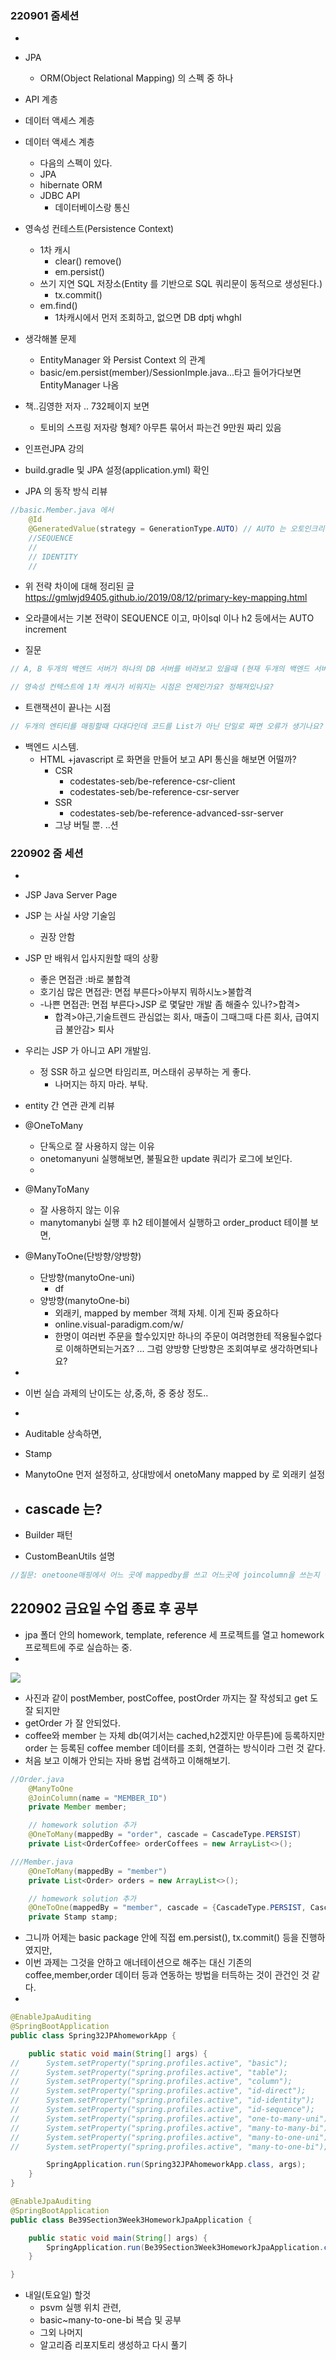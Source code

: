 ### 220901 줌세션 
- 
- JPA
    - ORM(Object Relational Mapping) 의 스펙 중 하나
- API 계층
- 데이터 액세스 계층
- 데이터 액세스 계층
    - 다음의 스펙이 있다.
    - JPA
    - hibernate ORM
    - JDBC API
      - 데이터베이스랑 통신

- 영속성 컨테스트(Persistence Context)
  - 1차 캐시
    - clear() remove()
    - em.persist()
  - 쓰기 지연 SQL 저장소(Entity 를 기반으로 SQL 쿼리문이 동적으로 생성된다.)
    - tx.commit()
  - em.find()
    - 1차캐시에서 먼저 조회하고, 없으면 DB dptj whghl
- 생각해볼 문제
  - EntityManager 와 Persist Context 의 관계
  - basic/em.persist(member)/SessionImple.java...타고 들어가다보면 EntityManager 나옴
- 책..김영한 저자 .. 732페이지 보면 
  - 토비의 스프링 저자랑 형제? 아무튼 묶어서 파는건 9만원 짜리 있음
- 인프런JPA 강의

- build.gradle 및 JPA 설정(application.yml) 확인

- JPA 의 동작 방식 리뷰

```java
//basic.Member.java 에서
    @Id
    @GeneratedValue(strategy = GenerationType.AUTO) // AUTO 는 오토인크리먼트, SEQUENCE , IDENTITY
    //SEQUENCE
    // 
    // IDENTITY
    //
```

- 위 전략 차이에 대해 정리된 글 https://gmlwjd9405.github.io/2019/08/12/primary-key-mapping.html

- 오라클에서는 기본 전략이 SEQUENCE 이고, 마이sql 이나 h2 등에서는 AUTO increment

- 질문 
```java
// A, B 두개의 백엔드 서버가 하나의 DB 서버를 바라보고 있을때 (현재 두개의 백엔드 서버의 영속성 컨텍스트의 1차 캐시는 모든 테이블을 가지고 있음) B서버가 특정 테이블에 데이터를 update 했고, A 서버가 그 update 된 필드를 select 했을때 A 서버의 영속성 컨텍스트 1차 캐시에는 B 서버가 update 하기 전의 데이터가 존재하므로, select한 데이터가 현재 DB의 데이터와 불일치가 일어나지 않나요? 
```

```java
// 영속성 컨텍스트에 1차 캐시가 비워지는 시점은 언제인가요? 정해져있나요? 
```
- 트랜잭션이 끝나는 시점

```java
// 두개의 엔티티를 매핑할때 다대다인데 코드를 List가 아닌 단일로 짜면 오류가 생기나요? 아니면 돌아가긴 하나요? 
```

- 백엔드 시스템.
  - HTML +javascript 로 화면을 만들어 보고 API 통신을 해보면 어떨까?
    - CSR
      - codestates-seb/be-reference-csr-client
      - codestates-seb/be-reference-csr-server
    - SSR 
      - codestates-seb/be-reference-advanced-ssr-server
    - 그냥 버틸 뿐. ..션


### 220902 줌 세션 
- 
- JSP Java Server Page
- JSP 는 사실 사양 기술임
  - 권장 안함
- JSP 만 배워서 입사지원할 때의 상황
  - 좋은 면접관 :바로 불합격
  - 호기심 많은 면접관: 면접 부른다>아부지 뭐하시노>불합격
  - -나쁜 면접관: 면접 부른다>JSP 로 몇달만 개발 좀 해줄수 있나?>합격>
    - 합격>야근,기술트렌드 관심없는 회사, 매출이 그때그때 다른 회사, 급여지급 불안감> 퇴사
- 우리는 JSP 가 아니고 API 개발임.
  - 정 SSR 하고 싶으면 타임리프, 머스태쉬 공부하는 게 좋다.
    - 나머지는 하지 마라. 부탁.

- entity 간 연관 관계 리뷰
- @OneToMany
  - 단독으로 잘 사용하지 않는 이유
  - onetomanyuni 실행해보면, 불필요한 update 쿼리가 로그에 보인다.
  - 
- @ManyToMany
  - 잘 사용하지 않는 이유
  - manytomanybi 실행 후 h2 테이블에서 실행하고 order_product 테이블 보면, 
- @ManyToOne(단방향/양방향)
  - 단방향(manytoOne-uni)
    - df
  - 양방향(manytoOne-bi)
    - 외래키, mapped by member 객체 자체. 이게 진짜 중요하다 
    - online.visual-paradigm.com/w/
    - 한명이 여러번 주문을 할수있지만 하나의 주문이 여려명한테 적용될수없다로 이해하면되는거죠? ... 그럼 양방향 단방향은 조회여부로 생각하면되나요? 
- 
- 이번 실습 과제의 난이도는 상,중,하, 중 중상 정도..
- 
- Auditable 상속하면, 

- Stamp

- ManytoOne 먼저 설정하고, 상대방에서 onetoMany mapped by 로 외래키 설정

- cascade 는?
  - 
- Builder 패턴
- CustomBeanUtils 설명

```java
//질문: onetoone매핑에서 어느 곳에 mappedby를 쓰고 어느곳에 joincolumn을 쓰는지 설명부탁드려도 될까요?? 
```

## 220902 금요일 수업 종료 후 공부

- jpa 폴더 안의 homework, template, reference 세 프로젝트를 열고 homework 프로젝트에 주로 실습하는 중.
- 
![](220902-1.png)
- 사진과 같이 postMember, postCoffee, postOrder 까지는 잘 작성되고 get 도 잘 되지만 
- getOrder 가 잘 안되었다.
- coffee와 member 는 자체 db(여기서는 cached,h2겠지만 아무튼)에 등록하지만 order 는 등록된 coffee member 데이터를 조회, 연결하는 방식이라 그런 것 같다.
- 처음 보고 이해가 안되는 자바 용법 검색하고 이해해보기.
```java
//Order.java
    @ManyToOne
    @JoinColumn(name = "MEMBER_ID")
    private Member member;

    // homework solution 추가
    @OneToMany(mappedBy = "order", cascade = CascadeType.PERSIST)
    private List<OrderCoffee> orderCoffees = new ArrayList<>();

```

```java
///Member.java
    @OneToMany(mappedBy = "member")
    private List<Order> orders = new ArrayList<>();

    // homework solution 추가
    @OneToOne(mappedBy = "member", cascade = {CascadeType.PERSIST, CascadeType.REMOVE})
    private Stamp stamp;

```
- 그니까 어제는 basic package 안에 직접 em.persist(), tx.commit() 등을 진행하였지만,
- 이번 과제는 그것을 안하고 애너테이션으로 해주는 대신 기존의 coffee,member,order 데이터 등과 연동하는 방법을 터득하는 것이 관건인 것 같다.
- 

```java
@EnableJpaAuditing
@SpringBootApplication
public class Spring32JPAhomeworkApp {

	public static void main(String[] args) {
//		System.setProperty("spring.profiles.active", "basic");
//		System.setProperty("spring.profiles.active", "table");
//		System.setProperty("spring.profiles.active", "column");
//		System.setProperty("spring.profiles.active", "id-direct");
//		System.setProperty("spring.profiles.active", "id-identity");
//		System.setProperty("spring.profiles.active", "id-sequence");
//		System.setProperty("spring.profiles.active", "one-to-many-uni");
//		System.setProperty("spring.profiles.active", "many-to-many-bi");
//		System.setProperty("spring.profiles.active", "many-to-one-uni");
//		System.setProperty("spring.profiles.active", "many-to-one-bi");

		SpringApplication.run(Spring32JPAhomeworkApp.class, args);
	}
}
```
```java
@EnableJpaAuditing
@SpringBootApplication
public class Be39Section3Week3HomeworkJpaApplication {

	public static void main(String[] args) {
		SpringApplication.run(Be39Section3Week3HomeworkJpaApplication.class, args);
	}

}
```
- 내일(토요일) 할것
  - psvm 실행 위치 관련, 
  - basic~many-to-one-bi 복습 및 공부
  - 그외 나머지
  - 알고리즘 리포지토리 생성하고 다시 풀기
